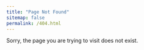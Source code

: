 ```yaml
---
title: "Page Not Found"
sitemap: false
permalink: /404.html
---
```


Sorry, the page you are trying to visit does not exist.
